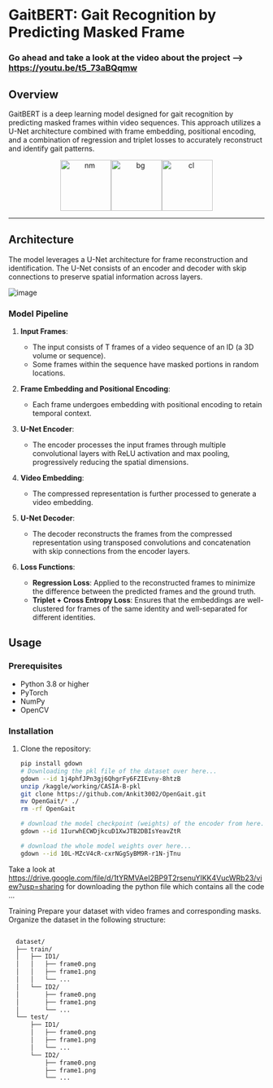 # GaitBERT: Gait Recognition by Predicting Masked Frame
### Go ahead and take a look at the video about the project --> https://youtu.be/t5_73aBQqmw
## Overview

GaitBERT is a deep learning model designed for gait recognition by predicting masked frames within video sequences. This approach utilizes a U-Net architecture combined with frame embedding, positional encoding, and a combination of regression and triplet losses to accurately reconstruct and identify gait patterns.

<div align="center"><img src="./assets/nm.gif" width = "100" height = "100" alt="nm" /><img src="./assets/bg.gif" width = "100" height = "100" alt="bg" /><img src="./assets/cl.gif" width = "100" height = "100" alt="cl" /></div>

------------------------------------------

## Architecture

The model leverages a U-Net architecture for frame reconstruction and identification. The U-Net consists of an encoder and decoder with skip connections to preserve spatial information across layers.

![image](https://github.com/arunpatwa/coding/assets/91215615/8aec4e28-8f88-4c5d-90c4-eb9ca8425f0d)


### Model Pipeline

1. **Input Frames**:
   - The input consists of T frames of a video sequence of an ID (a 3D volume or sequence).
   - Some frames within the sequence have masked portions in random locations.

2. **Frame Embedding and Positional Encoding**:
   - Each frame undergoes embedding with positional encoding to retain temporal context.

3. **U-Net Encoder**:
   - The encoder processes the input frames through multiple convolutional layers with ReLU activation and max pooling, progressively reducing the spatial dimensions.

4. **Video Embedding**:
   - The compressed representation is further processed to generate a video embedding.

5. **U-Net Decoder**:
   - The decoder reconstructs the frames from the compressed representation using transposed convolutions and concatenation with skip connections from the encoder layers.

6. **Loss Functions**:
   - **Regression Loss**: Applied to the reconstructed frames to minimize the difference between the predicted frames and the ground truth.
   - **Triplet + Cross Entropy Loss**: Ensures that the embeddings are well-clustered for frames of the same identity and well-separated for different identities.

## Usage

### Prerequisites

- Python 3.8 or higher
- PyTorch
- NumPy
- OpenCV

### Installation

1. Clone the repository:
   ```bash
   pip install gdown
   # Downloading the pkl file of the dataset over here...
   gdown --id 1j4phfJPn3gj6QhgrFy6FZIEvny-8htzB
   unzip /kaggle/working/CASIA-B-pkl
   git clone https://github.com/Ankit3002/OpenGait.git
   mv OpenGait/* ./
   rm -rf OpenGait

   # download the model checkpoint (weights) of the encoder from here...
   gdown --id 1IurwhECWDjkcuD1XwJTB2DBIsYeavZtR

   # download the whole model weights over here...
   gdown --id 10L-MZcV4cR-cxrNGgSyBM9R-r1N-jTnu


Take a look at https://drive.google.com/file/d/1tYRMVAeI2BP9T2rsenuYIKK4VucWRb23/view?usp=sharing for downloading the python file which contains all the code ...
   


Training
Prepare your dataset with video frames and corresponding masks. Organize the dataset in the following structure:

```bash

  dataset/
  ├── train/
  │   ├── ID1/
  │   │   ├── frame0.png
  │   │   ├── frame1.png
  │   │   └── ...
  │   └── ID2/
  │       ├── frame0.png
  │       ├── frame1.png
  │       └── ...
  └── test/
      ├── ID1/
      │   ├── frame0.png
      │   ├── frame1.png
      │   └── ...
      └── ID2/
          ├── frame0.png
          ├── frame1.png
          └── ...
```

